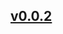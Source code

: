 ## [v0.0.2](https://github.com/littleflute/voanews1/edit/gh-pages/index.md)

<script src="https://www.w3schools.com/lib/w3.js"></script>
<script src="https://littleflute.github.io/JavaScript/blclass.js"></script>
<script src="https://littleflute.github.io/JavaScript/blApp.js"></script>
